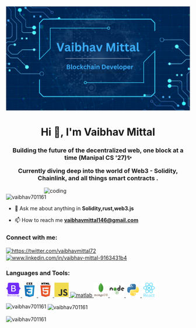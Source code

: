 ![logo](https://github.com/Vaibhav701161/Vaibhav701161/blob/main/Blue%20Modern%20Photo%20Technology%20YouTube%20Banner.png)
<h1 align="center">Hi 👋, I'm Vaibhav Mittal</h1>
<h3 align="center">Building the future of the decentralized web, one block at a time  (Manipal CS '27)✨

Currently diving deep into the world of Web3  - Solidity, Chainlink, and all things smart contracts ️.</h3>
<img align="right" alt="coding" width="400" src="https://user-images.githubusercontent.com/55389276/140866485-8fb1c876-9a8f-4d6a-98dc-08c4981eaf70.gif">

<p align="left"> <img src="https://komarev.com/ghpvc/?username=vaibhav701161&label=Profile%20views&color=0e75b6&style=flat" alt="vaibhav701161" /> </p>

- 💬 Ask me about anything in **Solidity,rust,web3.js**

- 📫 How to reach me **vaibhavmittal146@gmail.com**

<h3 align="left">Connect with me:</h3>
<p align="left">
<a href="https://twitter.com/https://twitter.com/vaibhavmittal72" target="blank"><img align="center" src="https://raw.githubusercontent.com/rahuldkjain/github-profile-readme-generator/master/src/images/icons/Social/twitter.svg" alt="https://twitter.com/vaibhavmittal72" height="30" width="40" /></a>
<a href="https://linkedin.com/in/www.linkedin.com/in/vaibhav-mittal-9163431b4" target="blank"><img align="center" src="https://raw.githubusercontent.com/rahuldkjain/github-profile-readme-generator/master/src/images/icons/Social/linked-in-alt.svg" alt="www.linkedin.com/in/vaibhav-mittal-9163431b4" height="30" width="40" /></a>
</p>

<h3 align="left">Languages and Tools:</h3>
<p align="left"> <a href="https://getbootstrap.com" target="_blank" rel="noreferrer"> <img src="https://raw.githubusercontent.com/devicons/devicon/master/icons/bootstrap/bootstrap-plain-wordmark.svg" alt="bootstrap" width="40" height="40"/> </a> <a href="https://www.w3schools.com/css/" target="_blank" rel="noreferrer"> <img src="https://raw.githubusercontent.com/devicons/devicon/master/icons/css3/css3-original-wordmark.svg" alt="css3" width="40" height="40"/> </a> <a href="https://www.w3.org/html/" target="_blank" rel="noreferrer"> <img src="https://raw.githubusercontent.com/devicons/devicon/master/icons/html5/html5-original-wordmark.svg" alt="html5" width="40" height="40"/> </a> <a href="https://developer.mozilla.org/en-US/docs/Web/JavaScript" target="_blank" rel="noreferrer"> <img src="https://raw.githubusercontent.com/devicons/devicon/master/icons/javascript/javascript-original.svg" alt="javascript" width="40" height="40"/> </a> <a href="https://www.mathworks.com/" target="_blank" rel="noreferrer"> <img src="https://upload.wikimedia.org/wikipedia/commons/2/21/Matlab_Logo.png" alt="matlab" width="40" height="40"/> </a> <a href="https://www.mongodb.com/" target="_blank" rel="noreferrer"> <img src="https://raw.githubusercontent.com/devicons/devicon/master/icons/mongodb/mongodb-original-wordmark.svg" alt="mongodb" width="40" height="40"/> </a> <a href="https://nodejs.org" target="_blank" rel="noreferrer"> <img src="https://raw.githubusercontent.com/devicons/devicon/master/icons/nodejs/nodejs-original-wordmark.svg" alt="nodejs" width="40" height="40"/> </a> <a href="https://www.python.org" target="_blank" rel="noreferrer"> <img src="https://raw.githubusercontent.com/devicons/devicon/master/icons/python/python-original.svg" alt="python" width="40" height="40"/> </a> <a href="https://reactjs.org/" target="_blank" rel="noreferrer"> <img src="https://raw.githubusercontent.com/devicons/devicon/master/icons/react/react-original-wordmark.svg" alt="react" width="40" height="40"/> </a> <a href="https://www.rust-lang.org" target="_blank" rel="noreferrer"> </a> </p>

<p><img align="left" src="https://github-readme-stats.vercel.app/api/top-langs?username=vaibhav701161&show_icons=true&locale=en&layout=compact" alt="vaibhav701161" /></p>

<p>&nbsp;<img align="center" src="https://github-readme-stats.vercel.app/api?username=vaibhav701161&show_icons=true&locale=en" alt="vaibhav701161" /></p>

<p><img align="center" src="https://github-readme-streak-stats.herokuapp.com/?user=vaibhav701161&" alt="vaibhav701161" /></p>
